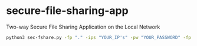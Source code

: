 # secure-file-sharing-app
Two-way Secure File Sharing Application on the Local Network

```bash
python3 sec-fshare.py -fp "." -ips "YOUR_IP's" -pw "YOUR_PASSWORD" -fp "encrypted"
```


